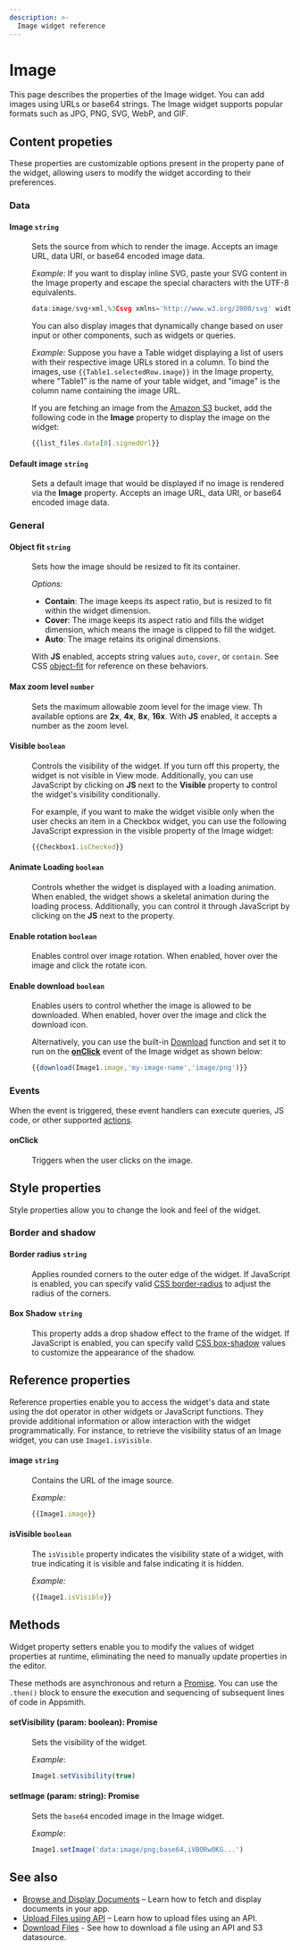 ```yaml
---
description: >-
  Image widget reference
---
```


# Image

This page describes the properties of the Image widget. You can add images using URLs or base64 strings. The Image widget supports popular formats such as JPG, PNG, SVG, WebP, and GIF.

## Content propeties

These properties are customizable options present in the property pane of the widget, allowing users to modify the widget according to their preferences.

### Data

#### Image `string`

<dd>

Sets the source from which to render the image. Accepts an image URL, data URI, or base64 encoded image data.

*Example*: If you want to display inline SVG, paste your SVG content in the Image property and escape the special characters with the UTF-8 equivalents.

```js
data:image/svg+xml,%3Csvg xmlns='http://www.w3.org/2000/svg' width='100' height='100'%3E%3Ccircle cx='50' cy='50' r='40' stroke='green' stroke-width='4' fill='yellow' /%3E%3C/svg%3E
```

You can also display images that dynamically change based on user input or other components, such as widgets or queries.

*Example:* Suppose you have a Table widget displaying a list of users with their respective image URLs stored in a column. To bind the images, use `{{Table1.selectedRow.image}}` in the Image property, where "Table1" is the name of your table widget, and "image" is the column name containing the image URL.

<ZoomImage src="/img/imagetable.gif" alt="Display images on table row selection" caption="Display images on table row selection" />

If you are fetching an image from the [Amazon S3](/connect-data/reference/querying-amazon-s3) bucket, add the following code in the **Image** property to display the image on the widget:

```js
{{list_files.data[0].signedUrl}}
```

</dd>

#### Default image `string`

<dd>

Sets a default image that would be displayed if no image is rendered via the **Image** property. Accepts an image URL, data URI, or base64 encoded image data.

</dd>

### General

#### Object fit `string`

<dd>

Sets how the image should be resized to fit its container.

*Options:*

- **Contain**: The image keeps its aspect ratio, but is resized to fit within the widget dimension.
- **Cover**: The image keeps its aspect ratio and fills the widget dimension, which means the image is clipped to fill the widget.
- **Auto**: The image retains its original dimensions. 

With **JS** enabled, accepts string values `auto`, `cover`, or `contain`. See CSS [object-fit](https://developer.mozilla.org/en-US/docs/Web/CSS/object-fit) for reference on these behaviors.

</dd>

#### Max zoom level `number`

<dd>

Sets the maximum allowable zoom level for the image view. Th available options are **2x**, **4x**, **8x**, **16x**. With **JS** enabled, it accepts a number as the zoom level.

</dd>

#### Visible `boolean`

<dd>

Controls the visibility of the widget. If you turn off this property, the widget is not visible in View mode. Additionally, you can use JavaScript by clicking on **JS** next to the **Visible** property to control the widget's visibility conditionally.

For example,  if you want to make the widget visible only when the user checks an item in a Checkbox widget, you can use the following JavaScript expression in the visible property of the Image widget:

```js
{{Checkbox1.isChecked}}
```

</dd>

#### Animate Loading `boolean`

<dd>

Controls whether the widget is displayed with a loading animation. When enabled, the widget shows a skeletal animation during the loading process. Additionally, you can control it through JavaScript by clicking on the **JS** next to the property.

</dd>

#### Enable rotation `boolean`

<dd>

Enables control over image rotation. When enabled, hover over the image and click the rotate icon.

</dd>

#### Enable download `boolean`

<dd>

Enables users to control whether the image is allowed to be downloaded. When enabled, hover over the image and click the download icon. 

Alternatively, you can use the built-in [Download](/reference/appsmith-framework/widget-actions/download) function and set it to run on the [**onClick**](#onclick) event of the Image widget as shown below:


```js
{{download(Image1.image,'my-image-name','image/png')}}
```


</dd>

### Events 

When the event is triggered, these event handlers can execute queries, JS code, or other supported [actions](/reference/appsmith-framework/widget-actions).

#### onClick 

<dd>

Triggers when the user clicks on the image.

</dd>

## Style properties

Style properties allow you to change the look and feel of the widget.

### Border and shadow

#### Border radius `string`

<dd>

Applies rounded corners to the outer edge of the widget. If JavaScript is enabled, you can specify valid [CSS border-radius](https://developer.mozilla.org/en-US/docs/Web/CSS/border-radius) to adjust the radius of the corners.

</dd>

#### Box Shadow `string`
 

<dd>

This property adds a drop shadow effect to the frame of the widget. If JavaScript is enabled, you can specify valid [CSS box-shadow](https://developer.mozilla.org/en-US/docs/Web/CSS/box-shadow) values to customize the appearance of the shadow.

</dd>

## Reference properties

Reference properties enable you to access the widget's data and state using the dot operator in other widgets or JavaScript functions. They provide additional information or allow interaction with the widget programmatically. For instance, to retrieve the visibility status of an Image widget, you can use `Image1.isVisible`.

#### image `string`

<dd>

Contains the URL of the image source.

*Example:*

```js
{{Image1.image}}
```

</dd>

#### isVisible `boolean`

<dd>

The `isVisible` property indicates the visibility state of a widget, with true indicating it is visible and false indicating it is hidden.

*Example:*
```js
{{Image1.isVisible}}
```

</dd>

## Methods

Widget property setters enable you to modify the values of widget properties at runtime, eliminating the need to manually update properties in the editor.

These methods are asynchronous and return a [Promise](/core-concepts/writing-code/javascript-promises#using-promises-in-appsmith). You can use the `.then()` block to ensure the execution and sequencing of subsequent lines of code in Appsmith.


#### setVisibility (param: boolean): Promise

<dd>

Sets the visibility of the widget.

*Example*:

```js
Image1.setVisibility(true)
```

</dd>


#### setImage (param: string): Promise

<dd>

Sets the `base64` encoded image in the Image widget.

*Example*:

```js
Image1.setImage('data:image/png;base64,iVBORw0KG...')
```

</dd>


## See also

- [Browse and Display Documents](/build-apps/how-to-guides/browse-and-display-documents) –  Learn how to fetch and display documents in your app.
- [Upload Files using API](/build-apps/how-to-guides/search-and-filter-table-data) – Learn how to upload files using an API.
- [Download Files](/connect-data/how-to-guides/how-to-download-files-using-api) - See how to download a file using an API and S3 datasource.
